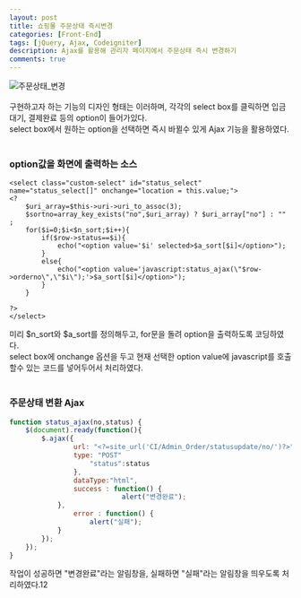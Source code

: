 ```yaml
---
layout: post
title: 쇼핑몰 주문상태 즉시변경
categories: [Front-End]
tags: [jQuery, Ajax, Codeigniter]
description: Ajax를 활용해 관리자 페이지에서 주문상태 즉시 변경하기
comments: true
---
```


![주문상태_변경](https://user-images.githubusercontent.com/36055500/54458856-56ed9780-47a8-11e9-870e-d8348fb93f57.jpg)  
<br>
구현하고자 하는 기능의 디자인 형태는 이러하며, 각각의 select box를 클릭하면 입금대기, 결제완료 등의 option이 들어가있다.  
select box에서 원하는 option을 선택하면 즉시 바뀔수 있게 Ajax 기능을 활용하였다.  
<br>
### option값을 화면에 출력하는 소스
~~~
<select class="custom-select" id="status_select" name="status_select[]" onchange="location = this.value;">
<?
	$uri_array=$this->uri->uri_to_assoc(3);
	$sortno=array_key_exists("no",$uri_array) ? $uri_array["no"] : "" ;
	for($i=0;$i<$n_sort;$i++){ 
		if($row->status==$i){
			echo("<option value='$i' selected>$a_sort[$i]</option>");
		}
		else{
			echo("<option value='javascript:status_ajax(\"$row->orderno\",\"$i\");'>$a_sort[$i]</option>");
		}
	}

?>
</select>
~~~  
미리 $n_sort와 $a_sort를 정의해두고, for문을 돌려 option을 출력하도록 코딩하였다.  
select box에 onchange 옵션을 두고 현재 선택한 option value에 javascript를 호출할수 있는 코드를 넣어두어서 처리하였다.  
<br>
### 주문상태 변환 Ajax
~~~javascript
function status_ajax(no,status) {
	$(document).ready(function(){
		$.ajax({					
				url: "<?=site_url('CI/Admin_Order/statusupdate/no/')?>" + no,
				type: "POST"
					"status":status
				},
				dataType:"html",
				success : function() {
							alert("변경완료");
			},
				error : function() {
					alert("실패");
			}
		});
	});
}
~~~  
작업이 성공하면 "변경완료"라는 알림창을, 실패하면 "실패"라는 알림창을 띄우도록 처리하였다.12
